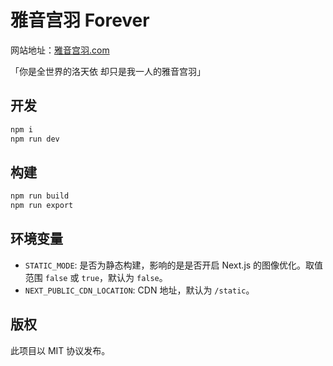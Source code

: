 # 雅音宫羽 Forever
网站地址：[雅音宫羽.com](https://xn--3bt625flzps8a.com)

「你是全世界的洛天依 却只是我一人的雅音宫羽」

## 开发
```bash
npm i
npm run dev
```

## 构建
```bash
npm run build
npm run export
```

## 环境变量

 * `STATIC_MODE`: 是否为静态构建，影响的是是否开启 Next.js 的图像优化。取值范围 `false` 或 `true`，默认为 `false`。
 * `NEXT_PUBLIC_CDN_LOCATION`: CDN 地址，默认为 `/static`。

## 版权
此项目以 MIT 协议发布。


